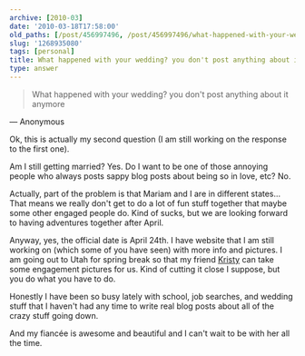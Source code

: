 ```yaml
---
archive: [2010-03]
date: '2010-03-18T17:58:00'
old_paths: [/post/456997496, /post/456997496/what-happened-with-your-wedding-you-dont-post]
slug: '1268935080'
tags: [personal]
title: What happened with your wedding? you don't post anything about it anymore
type: answer
---
```


> What happened with your wedding? you don't post anything about it
> anymore

&mdash; Anonymous

Ok, this is actually my second question (I am still working on the
response to the first one).

Am I still getting married? Yes. Do I want to be one of those annoying
people who always posts sappy blog posts about being so in love, etc? No.

Actually, part of the problem is that Mariam and I are in different
states... That means we really don't get to do a lot of fun stuff together
that maybe some other engaged people do.  Kind of sucks, but we are
looking forward to having adventures together after April.

Anyway, yes, the official date is April 24th.  I have website that I am
still working on (which some of you have seen) with more info and
pictures.  I am going out to Utah for spring break so that my friend
[Kristy][1] can take some engagement pictures for us.  Kind of cutting it
close I suppose, but you do what you have to do.

Honestly I have been so busy lately with school, job searches, and wedding
stuff that I haven't had any time to write real blog posts about all of
the crazy stuff going down.

And my fiancée is awesome and beautiful and I can't wait to be with her
all the time.

[1]: http://www.chillygator.blogspot.com/
